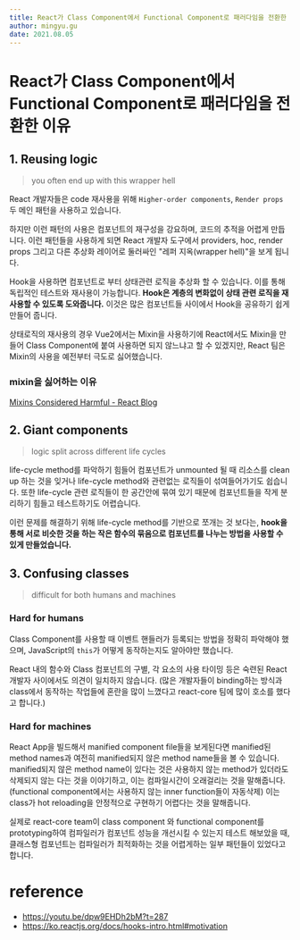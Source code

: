 ```yaml
---
title: React가 Class Component에서 Functional Component로 패러다임을 전환한 이유
author: mingyu.gu
date: 2021.08.05
---
```


# React가 Class Component에서 Functional Component로 패러다임을 전환한 이유

## 1. Reusing logic

> you often end up with this wrapper hell

React 개발자들은 code 재사용을 위해 `Higher-order components`, `Render props` 두 메인 패턴을 사용하고 있습니다.

하지만 이런 패턴의 사용은 컴포넌트의 재구성을 강요하며, 코드의 추적을 어렵게 만듭니다. 이런 패턴들을 사용하게 되면 React 개발자 도구에서 providers, hoc, render props 그리고 다른 추상화 레이어로 둘러싸인 "레퍼 지옥(wrapper hell)"을 보게 됩니다.

Hook을 사용하면 컴포넌트로 부터 상태관련 로직을 추상화 할 수 있습니다. 이를 통해 독립적인 테스트와 재사용이 가능합니다. **Hook은 계층의 변화없이 상태 관련 로직을 재사용할 수 있도록 도와줍니다.** 이것은 많은 컴포넌트들 사이에서 Hook을 공유하기 쉽게 만들어 줍니다.

상태로직의 재사용의 경우 Vue2에서는 Mixin을 사용하기에 React에서도 Mixin을 만들어 Class Component에 붙여 사용하면 되지 않느냐고 할 수 있겠지만, React 팀은 Mixin의 사용을 예전부터 극도로 싫어했습니다.

### mixin을 싫어하는 이유

[Mixins Considered Harmful - React Blog](https://ko.reactjs.org/blog/2016/07/13/mixins-considered-harmful.html)

## 2. Giant components

> logic split across different life cycles

life-cycle method를 파악하기 힘들어 컴포넌트가 unmounted 될 때 리소스를 clean up 하는 것을 잊거나 life-cycle method와 관련없는 로직들이 섞여들어가기도 쉽습니다.
또한 life-cycle 관련 로직들이 한 공간안에 묶여 있기 때문에 컴포넌트들을 작게 분리하기 힘들고 테스트하기도 어렵습니다.

이런 문제를 해결하기 위해 life-cycle method를 기반으로 쪼개는 것 보다는, **hook을 통해 서로 비슷한 것을 하는 작은 함수의 묶음으로 컴포넌트를 나누는 방법을 사용할 수 있게 만들었습니다.**

## 3. Confusing classes

> difficult for both humans and machines

### Hard for humans

Class Component를 사용할 때 이벤트 핸들러가 등록되는 방법을 정확히 파악해야 했으며, JavaScript의 `this`가 어떻게 동작하는지도 알아야만 했습니다.

React 내의 함수와 Class 컴포넌트의 구별, 각 요소의 사용 타이밍 등은 숙련된 React 개발자 사이에서도 의견이 일치하지 않습니다. (많은 개발자들이 binding하는 방식과 class에서 동작하는 작업들에 혼란을 많이 느꼈다고 react-core 팀에 많이 호소를 했다고 합니다.)

### Hard for machines

React App을 빌드해서 manified component file들을 보게된다면 manified된 method names과 여전히 manified되지 않은 method name들을 볼 수 있습니다. manified되지 않은 method name이 있다는 것은 사용하지 않는 method가 있더라도 삭제되지 않는 다는 것을 이야기하고, 이는 컴파일시간이 오래걸리는 것을 말해줍니다.(functional component에서는 사용하지 않는 inner function들이 자동삭제) 이는 class가 hot reloading을 안정적으로 구현하기 어렵다는 것을 말해줍니다.

실제로 react-core team이 class component 와 functional component를 prototyping하여 컴파일러가 컴포넌트 성능을 개선시킬 수 있는지 테스트 해보았을 때, 클래스형 컴포넌트는 컴파일러가 최적화하는 것을 어렵게하는 일부 패턴들이 있었다고 합니다.

# reference

- https://youtu.be/dpw9EHDh2bM?t=287
- https://ko.reactjs.org/docs/hooks-intro.html#motivation

